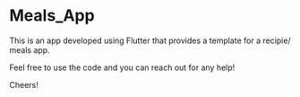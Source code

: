 # Meals_App

This is an app developed using Flutter that provides a template for a recipie/ meals app.

Feel free to use the code and you can reach out for any help!

Cheers!

